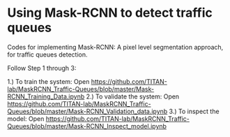 # Using Mask-RCNN to detect traffic queues
Codes for implementing Mask-RCNN: A pixel level segmentation approach, for traffic queues detection.

Follow Step 1 through 3:

1.) To train the system: Open https://github.com/TITAN-lab/MaskRCNN_Traffic-Queues/blob/master/Mask-RCNN_Training_Data.ipynb
2.) To validate the system: Open https://github.com/TITAN-lab/MaskRCNN_Traffic-Queues/blob/master/Mask-RCNN_Validation_data.ipynb
3.) To inspect the model: Open https://github.com/TITAN-lab/MaskRCNN_Traffic-Queues/blob/master/Mask-RCNN_Inspect_model.ipynb
